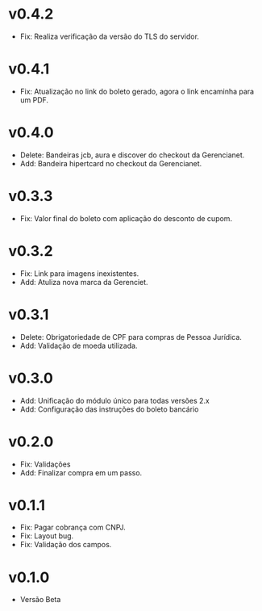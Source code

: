 # v0.4.2

* Fix: Realiza verificação da versão do TLS do servidor.

# v0.4.1

* Fix: Atualização no link do boleto gerado, agora o link encaminha para um PDF.

# v0.4.0

* Delete: Bandeiras jcb, aura e discover do checkout da Gerencianet.
* Add: Bandeira hipertcard no checkout da Gerencianet.

# v0.3.3

* Fix: Valor final do boleto com aplicação do desconto de cupom.

# v0.3.2

* Fix: Link para imagens inexistentes.
* Add: Atuliza nova marca da Gerenciet.

# v0.3.1

* Delete: Obrigatoriedade de CPF para compras de Pessoa Jurídica.
* Add: Validação de moeda utilizada.

# v0.3.0

* Add: Unificação do módulo único para todas versões 2.x
* Add: Configuração das instruções do boleto bancário

# v0.2.0

* Fix: Validações
* Add: Finalizar compra em um passo.

# v0.1.1

* Fix: Pagar cobrança com CNPJ.
* Fix: Layout bug.
* Fix: Validação dos campos.

# v0.1.0

* Versão Beta
